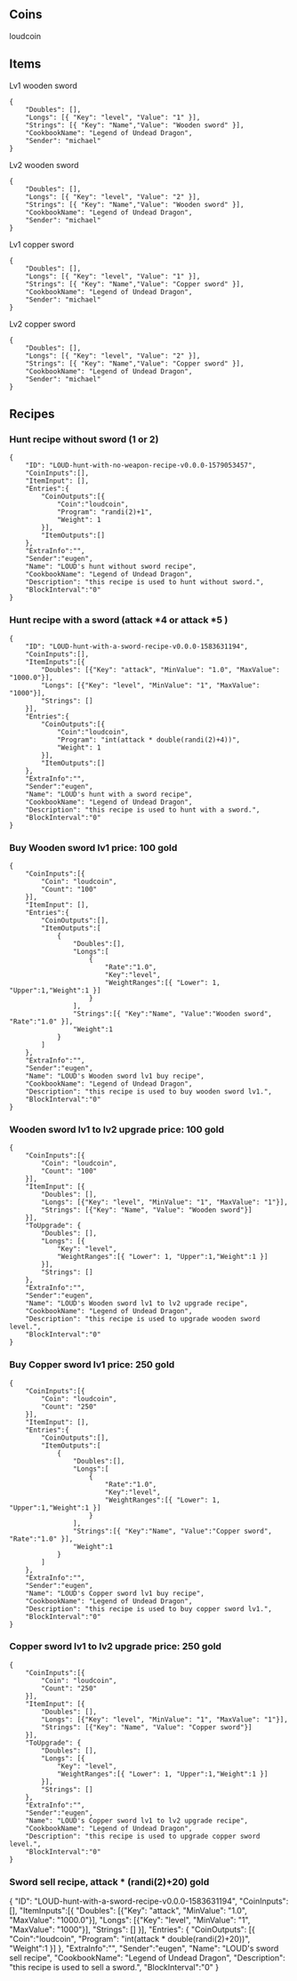 
## Coins

loudcoin

## Items
Lv1 wooden sword
```
{
    "Doubles": [],
    "Longs": [{ "Key": "level", "Value": "1" }],
    "Strings": [{ "Key": "Name","Value": "Wooden sword" }],
    "CookbookName": "Legend of Undead Dragon",
    "Sender": "michael"
}
```
Lv2 wooden sword
```
{
    "Doubles": [],
    "Longs": [{ "Key": "level", "Value": "2" }],
    "Strings": [{ "Key": "Name","Value": "Wooden sword" }],
    "CookbookName": "Legend of Undead Dragon",
    "Sender": "michael"
}
```
Lv1 copper sword
```
{
    "Doubles": [],
    "Longs": [{ "Key": "level", "Value": "1" }],
    "Strings": [{ "Key": "Name","Value": "Copper sword" }],
    "CookbookName": "Legend of Undead Dragon",
    "Sender": "michael"
}
```

Lv2 copper sword
```
{
    "Doubles": [],
    "Longs": [{ "Key": "level", "Value": "2" }],
    "Strings": [{ "Key": "Name","Value": "Copper sword" }],
    "CookbookName": "Legend of Undead Dragon",
    "Sender": "michael"
}
```


## Recipes


### Hunt recipe without sword (1 or 2)
```
{
    "ID": "LOUD-hunt-with-no-weapon-recipe-v0.0.0-1579053457",
    "CoinInputs":[],    
    "ItemInput": [],
    "Entries":{
        "CoinOutputs":[{
            "Coin":"loudcoin",
            "Program": "randi(2)+1",
            "Weight": 1
        }],
        "ItemOutputs":[]
    },
    "ExtraInfo":"",
    "Sender":"eugen",
    "Name": "LOUD's hunt without sword recipe",
    "CookbookName": "Legend of Undead Dragon",
    "Description": "this recipe is used to hunt without sword.",
    "BlockInterval":"0"
}
```

### Hunt recipe with a sword (attack *4 or attack *5 )
```
{
    "ID": "LOUD-hunt-with-a-sword-recipe-v0.0.0-1583631194",
    "CoinInputs":[],
    "ItemInputs":[{
        "Doubles": [{"Key": "attack", "MinValue": "1.0", "MaxValue": "1000.0"}],
        "Longs": [{"Key": "level", "MinValue": "1", "MaxValue": "1000"}],
        "Strings": []
    }],
    "Entries":{
        "CoinOutputs":[{
            "Coin":"loudcoin",
            "Program": "int(attack * double(randi(2)+4))",
            "Weight": 1
        }],
        "ItemOutputs":[]
    },
    "ExtraInfo":"",
    "Sender":"eugen",
    "Name": "LOUD's hunt with a sword recipe",
    "CookbookName": "Legend of Undead Dragon",
    "Description": "this recipe is used to hunt with a sword.",
    "BlockInterval":"0"
}
```
### Buy Wooden sword lv1 price: 100 gold 
```
{
    "CoinInputs":[{
        "Coin": "loudcoin",
        "Count": "100"
    }],
    "ItemInput": [],
    "Entries":{
        "CoinOutputs":[],
        "ItemOutputs":[
            {
                "Doubles":[],
                "Longs":[
                    {
                        "Rate":"1.0",
                        "Key":"level",
                        "WeightRanges":[{ "Lower": 1, "Upper":1,"Weight":1 }]
                    }
                ],
                "Strings":[{ "Key":"Name", "Value":"Wooden sword", "Rate":"1.0" }],
                "Weight":1
            }
        ]
    },
    "ExtraInfo":"",
    "Sender":"eugen",
    "Name": "LOUD's Wooden sword lv1 buy recipe",
    "CookbookName": "Legend of Undead Dragon",
    "Description": "this recipe is used to buy wooden sword lv1.",
    "BlockInterval":"0"
}
```

### Wooden sword lv1 to lv2 upgrade price: 100 gold
```
{
    "CoinInputs":[{
        "Coin": "loudcoin",
        "Count": "100"
    }],
    "ItemInput": [{
        "Doubles": [],
        "Longs": [{"Key": "level", "MinValue": "1", "MaxValue": "1"}],
        "Strings": [{"Key": "Name", "Value": "Wooden sword"}]
    }],
    "ToUpgrade": {
        "Doubles": [],
        "Longs": [{
            "Key": "level", 
            "WeightRanges":[{ "Lower": 1, "Upper":1,"Weight":1 }]
        }],
        "Strings": []
    },
    "ExtraInfo":"",
    "Sender":"eugen",
    "Name": "LOUD's Wooden sword lv1 to lv2 upgrade recipe",
    "CookbookName": "Legend of Undead Dragon",
    "Description": "this recipe is used to upgrade wooden sword level.",
    "BlockInterval":"0"
}
```


### Buy Copper sword lv1 price: 250 gold
```
{
    "CoinInputs":[{
        "Coin": "loudcoin",
        "Count": "250"
    }],
    "ItemInput": [],
    "Entries":{
        "CoinOutputs":[],
        "ItemOutputs":[
            {
                "Doubles":[],
                "Longs":[
                    {
                        "Rate":"1.0",
                        "Key":"level",
                        "WeightRanges":[{ "Lower": 1, "Upper":1,"Weight":1 }]
                    }
                ],
                "Strings":[{ "Key":"Name", "Value":"Copper sword", "Rate":"1.0" }],
                "Weight":1
            }
        ]
    },
    "ExtraInfo":"",
    "Sender":"eugen",
    "Name": "LOUD's Copper sword lv1 buy recipe",
    "CookbookName": "Legend of Undead Dragon",
    "Description": "this recipe is used to buy copper sword lv1.",
    "BlockInterval":"0"
}
```

### Copper sword lv1 to lv2 upgrade price: 250 gold
```
{
    "CoinInputs":[{
        "Coin": "loudcoin",
        "Count": "250"
    }],
    "ItemInput": [{
        "Doubles": [],
        "Longs": [{"Key": "level", "MinValue": "1", "MaxValue": "1"}],
        "Strings": [{"Key": "Name", "Value": "Copper sword"}]
    }],
    "ToUpgrade": {
        "Doubles": [],
        "Longs": [{
            "Key": "level", 
            "WeightRanges":[{ "Lower": 1, "Upper":1,"Weight":1 }]
        }],
        "Strings": []
    },
    "ExtraInfo":"",
    "Sender":"eugen",
    "Name": "LOUD's Copper sword lv1 to lv2 upgrade recipe",
    "CookbookName": "Legend of Undead Dragon",
    "Description": "this recipe is used to upgrade copper sword level.",
    "BlockInterval":"0"
}
```

### Sword sell recipe, attack * (randi(2)+20) gold
{
    "ID": "LOUD-hunt-with-a-sword-recipe-v0.0.0-1583631194",
    "CoinInputs":[],
    "ItemInputs":[{
        "Doubles": [{"Key": "attack", "MinValue": "1.0", "MaxValue": "1000.0"}],
        "Longs": [{"Key": "level", "MinValue": "1", "MaxValue": "1000"}],
        "Strings": []
    }],
    "Entries": {
        "CoinOutputs": [{
            "Coin":"loudcoin",
            "Program": "int(attack * double(randi(2)+20))",
            "Weight":1
        }]
    },
    "ExtraInfo":"",
    "Sender":"eugen",
    "Name": "LOUD's sword sell recipe",
    "CookbookName": "Legend of Undead Dragon",
    "Description": "this recipe is used to sell a sword.",
    "BlockInterval":"0"
}
